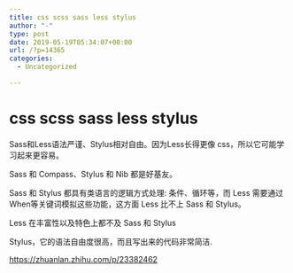 ```yaml
---
title: css scss sass less stylus
author: "-"
type: post
date: 2019-05-19T05:34:07+00:00
url: /?p=14365
categories:
  - Uncategorized

---
```

# css scss sass less stylus
Sass和Less语法严谨、Stylus相对自由。因为Less长得更像 css，所以它可能学习起来更容易。
  
Sass 和 Compass、Stylus 和 Nib 都是好基友。
  
Sass 和 Stylus 都具有类语言的逻辑方式处理: 条件、循环等，而 Less 需要通过When等关键词模拟这些功能，这方面 Less 比不上 Sass 和 Stylus。
  
Less 在丰富性以及特色上都不及 Sass 和 Stylus
  
Stylus，它的语法自由度很高，而且写出来的代码非常简洁.

https://zhuanlan.zhihu.com/p/23382462